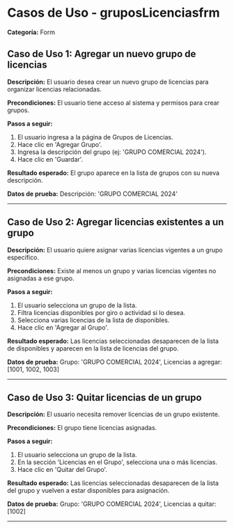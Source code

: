 # Casos de Uso - gruposLicenciasfrm

**Categoría:** Form

## Caso de Uso 1: Agregar un nuevo grupo de licencias

**Descripción:** El usuario desea crear un nuevo grupo de licencias para organizar licencias relacionadas.

**Precondiciones:**
El usuario tiene acceso al sistema y permisos para crear grupos.

**Pasos a seguir:**
1. El usuario ingresa a la página de Grupos de Licencias.
2. Hace clic en 'Agregar Grupo'.
3. Ingresa la descripción del grupo (ej: 'GRUPO COMERCIAL 2024').
4. Hace clic en 'Guardar'.

**Resultado esperado:**
El grupo aparece en la lista de grupos con su nueva descripción.

**Datos de prueba:**
Descripción: 'GRUPO COMERCIAL 2024'

---

## Caso de Uso 2: Agregar licencias existentes a un grupo

**Descripción:** El usuario quiere asignar varias licencias vigentes a un grupo específico.

**Precondiciones:**
Existe al menos un grupo y varias licencias vigentes no asignadas a ese grupo.

**Pasos a seguir:**
1. El usuario selecciona un grupo de la lista.
2. Filtra licencias disponibles por giro o actividad si lo desea.
3. Selecciona varias licencias de la lista de disponibles.
4. Hace clic en 'Agregar al Grupo'.

**Resultado esperado:**
Las licencias seleccionadas desaparecen de la lista de disponibles y aparecen en la lista de licencias del grupo.

**Datos de prueba:**
Grupo: 'GRUPO COMERCIAL 2024', Licencias a agregar: [1001, 1002, 1003]

---

## Caso de Uso 3: Quitar licencias de un grupo

**Descripción:** El usuario necesita remover licencias de un grupo existente.

**Precondiciones:**
El grupo tiene licencias asignadas.

**Pasos a seguir:**
1. El usuario selecciona un grupo de la lista.
2. En la sección 'Licencias en el Grupo', selecciona una o más licencias.
3. Hace clic en 'Quitar del Grupo'.

**Resultado esperado:**
Las licencias seleccionadas desaparecen de la lista del grupo y vuelven a estar disponibles para asignación.

**Datos de prueba:**
Grupo: 'GRUPO COMERCIAL 2024', Licencias a quitar: [1002]

---

